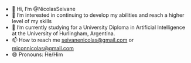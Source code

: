 - 👋 Hi, I’m @NicolasSeivane
- 👀 I’m interested in continuing to develop my abilities and reach a higher level of my skills
- 🌱 I’m currently studying for a University Diploma in Artificial Intelligence at the University of Hurlingham, Argentina.
- 📫 How to reach me seivanenicolas@gmail.com or miconnicolas@gmail.com
- 😄 Pronouns: He/Him


<!---
NicolasSeivane/NicolasSeivane is a ✨ special ✨ repository because its `README.md` (this file) appears on your GitHub profile.
You can click the Preview link to take a look at your changes.
--->
